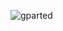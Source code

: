 ![gparted](https://cloud.githubusercontent.com/assets/8342133/7533745/bbc2b91e-f591-11e4-8128-691cab77725f.png)
